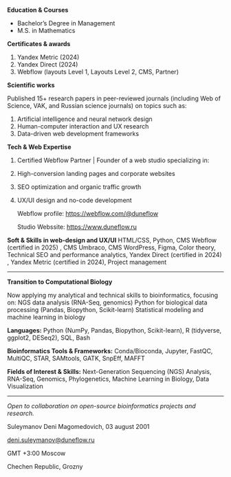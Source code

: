 **Education & Courses**
- Bachelor’s Degree in Management
- M.S. in Mathematics

**Certificates & awards**
1. Yandex Metric (2024)
2. Yandex Direct (2024)
3. Webflow (layouts Level 1, Layouts Level 2, CMS, Partner)

**Scientific works** 

Published 15+ research papers in peer-reviewed journals (including Web of Science, VAK, and Russian science journals) on topics such as:
1. Artificial intelligence and neural network design
2. Human-computer interaction and UX research
3. Data-driven web development frameworks

**Tech & Web Expertise**
1. Certified Webflow Partner | Founder of a web studio specializing in:
2. High-conversion landing pages and corporate websites
3. SEO optimization and organic traffic growth
4. UX/UI design and no-code development
   
   Webflow profile: https://webflow.com/@duneflow
   
   Studio Webssite: https://www.duneflow.ru

**Soft & Skills in web-design and UX/UI**
HTML/CSS, Python, CMS Webflow (certified in 2025)
, CMS Umbraco, CMS WordPress, Figma, Color theory, Technical SEO and performance analytics, Yandex Direct (certified in 2024)
, Yandex Metric (certified in 2024), Project management

------------------------------------

******Transition to Computational Biology******

Now applying my analytical and technical skills to bioinformatics, focusing on:
NGS data analysis (RNA-Seq, genomics)
Python for biological data processing (Pandas, Biopython, Scikit-learn)
Statistical modeling and machine learning in biology

**Languages:**
Python (NumPy, Pandas, Biopython, Scikit-learn), R (tidyverse, ggplot2, DESeq2), SQL, Bash

**Bioinformatics Tools & Frameworks:**
Conda/Bioconda, Jupyter, FastQC, MultiQC, STAR, SAMtools, GATK, SnpEff, MAFFT

**Fields of Interest & Skills:**
Next-Generation Sequencing (NGS) Analysis, RNA-Seq, Genomics, Phylogenetics, Machine Learning in Biology, Data Visualization

--------------------------------------

*Open to collaboration on open-source bioinformatics projects and research.*

Suleymanov Deni Magomedovich, 03 august 2001

deni.suleymanov@duneflow.ru

GMT +3:00 Moscow

Chechen Republic, Grozny
